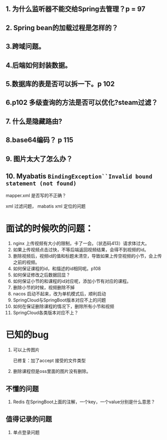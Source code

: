 ## 1. 为什么监听器不能交给Spring去管理？p = 97

## 2. Spring bean的加载过程是怎样的？

## 3.跨域问题。

## 4.后端如何封装数据。

## 5.数据库的表是否可以拆一下。p 102

## 6.p102 多级查询的方法是否可以优化?steam过滤？

## 7. 什么是隐藏路由?

## 8.base64编码？ p 115

## 9. 图片太大了怎么办？

## 10. Myabatis  `BindingException``Invalid bound statement (not found)`

mapper.xml 是否写的不正确？

xml 过滤问题， mabatis xml 定位的问题



# 面试的时候吹的问题：

1. nginx 上传视频有大小的限制，卡了一会。（状态码413）请求体过大。
2. 如果上传视频点击过快，不等后端返回视频结果，会得不到视频的id。
3. 删除视频后，视频id的值和标题未清空，导致如果上传空视频的小节，会上传之前的视频。
4. 如何保证课程的id，和描述的id相同呢。p108
5. 如何保证修改之后数据回显？
6. 如何保证小节的和课程的id对应呢，添加小节有对应的课程。
7. 删除小节的时候，视频删除不掉
8. nacos 启动不起来，改为单机模式后，顺利启动
9. SpringCloud与SpringBoot版本对应不上的问题
10. 如何在保证删除课程的情况下，删除所有小节和视频
11. SpringCloud各类版本对应不上？

# 已知的bug

1. 可以上传图片

   已修复：加了accept 接受的文件类型

2. 删除课程但是oss里面的图片没有删除。

## 不懂的问题

1. Redis 在SpringBoot上面的注解，一个key，一个value分别是什么意思？

## 值得记录的问题

1. 单点登录问题

